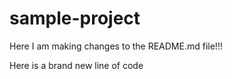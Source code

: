 # sample-project

Here I am making changes to the README.md file!!!

Here is a brand new line of code
